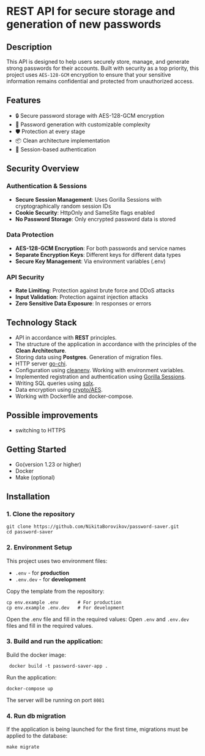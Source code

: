 # REST API for secure storage and generation of new passwords
## Description
This API is designed to help users securely store, manage, and generate strong passwords for their accounts. Built with security as a top priority, this project uses ```AES-128-GCM``` encryption to ensure that your sensitive information remains confidential and protected from unauthorized access. 

## Features
- 🔒 Secure password storage with AES-128-GCM encryption
- 🔑 Password generation with customizable complexity
- 🛡️ Protection at every stage
- 📦 Clean architecture implementation
- 🔄 Session-based authentication

## Security Overview

### Authentication & Sessions
- **Secure Session Management**: Uses Gorilla Sessions with cryptographically random session IDs
- **Cookie Security**: HttpOnly and SameSite flags enabled
- **No Password Storage**: Only encrypted password data is stored

### Data Protection
- **AES-128-GCM Encryption**: For both passwords and service names
- **Separate Encryption Keys**: Different keys for different data types
- **Secure Key Management**: Via environment variables (.env)

### API Security
- **Rate Limiting**: Protection against brute force and DDoS attacks
- **Input Validation**: Protection against injection attacks
- **Zero Sensitive Data Exposure**: In responses or errors

## Technology Stack
  - API in accordance with <b>REST</b> principles.
  - The structure of the application in accordance with the principles of the <b>Clean Architecture</b>.
  - Storing data using <b>Postgres</b>. Generation of migration files.
  - HTTP server <a href = https://github.com/go-chi/chi>go-chi</a>.
  - Configuration using <a href = https://github.com/ilyakaznacheev/cleanenv>cleanenv</a>. Working with environment variables.
  - Implemented registration and authentication using <a href = https://github.com/gorilla/sessions>Gorilla Sessions</a>.
  - Writing SQL queries using <a href = https://github.com/jmoiron/sqlx>sqlx</a>.
  - Data encryption using <a href = https://github.com/alpertayfun/crypto-aes>crypto/AES</a>.
  - Working with Dockerfile and docker-compose.

## Possible improvements
  - switching to HTTPS

## Getting Started
- Go(version 1.23 or higher)
- Docker
- Make (optional)

## Installation
### 1. Clone the repository
```
git clone https://github.com/NikitaBorovikov/password-saver.git
cd password-saver
```
### 2. Environment Setup
This project uses two environment files:
- ```.env``` - for <b>production</b>
- ```.env.dev``` - for <b>development</b>

Copy the template from the repository:
```
cp env.example .env       # For production
cp env.example .env.dev   # For development
```
Open the .env file and fill in the required values:
Open ```.env``` and ```.env.dev``` files and fill in the required values.

### 3. Build and run the application:
Build the docker image:
```
 docker build -t password-saver-app .  
```
Run the application:
```
docker-compose up
```
The server will be running on port ```8081```

### 4. Run db migration
If the application is being launched for the first time, migrations must be applied to the database:
```
make migrate
```